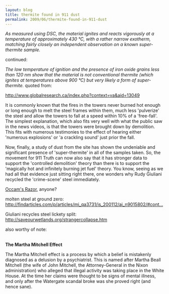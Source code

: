 ```yaml
---
layout: blog
title: thermite found in 911 dust
permalink: 2009/06/thermite-found-in-911-dust
---
```


<p><i>As measured using DSC, the material ignites and reacts vigorously at a temperature of approximately 430 °C, with a rather narrow exotherm, matching fairly closely an independent observation on a known super-thermite sample.</i></p>
<p>continued:</p>
<p><i>The low temperature of ignition and the presence of iron oxide grains less than 120 nm show that the material is not conventional  thermite (which ignites at temperatures above 900 °C) but very likely a form of super-thermite.</i> quoted from:</p>
<p><a href="http://www.globalresearch.ca/index.php?context=va&amp;aid=13049" title="http://www.globalresearch.ca/index.php?context=va&amp;aid=13049">http://www.globalresearch.ca/index.php?context=va&amp;aid=13049</a></p>
<p>It is commonly known that the fires in the towers never burned hot enough or long enough to melt the steel frames within them, much less 'pulverize' the steel and allow the towers to fall at a speed within 10% of a 'free-fall'. The simplest explanation, which also fits very well with what the public saw in the news videos, is that the towers were brought down by demolition. This fits with numerous testimonies to the effect of hearing either 'numerous explosions' or 'a crackling sound' just prior the fall.</p>
<p>Now, finally, a study of dust from the site has shown the undeniable and significant presence of 'super-thermite' in all of the samples taken. So, the movement for 911 Truth can now also say that it has stronger data to support the 'controlled demolition' theory than there is to support the 'magically hot and infinitely burning jet fuel' theory. You know, seeing as we had all that evidence just sitting right there, one wonders why Rudy Giuliani recycled the 'crime-scene' steel immediately.</p>
<p><a href="http://en.wikipedia.org/wiki/Occam%27s_Razor">Occam's Razor</a>, anyone?</p>
<p>molten steel at ground zero: <a href="http://findarticles.com/p/articles/mi_qa3731/is_200112/ai_n9015802/#continue" title="http://findarticles.com/p/articles/mi_qa3731/is_200112/ai_n9015802/#continue">http://findarticles.com/p/articles/mi_qa3731/is_200112/ai_n9015802/#cont...</a></p>
<p>Giuliani recycles steel lickety split: <a href="http://saveourwetlands.org/strangercollapse.htm" title="http://saveourwetlands.org/strangercollapse.htm">http://saveourwetlands.org/strangercollapse.htm</a></p>
<p>also worthy of note:</p>
<p><strong><br />
The Martha Mitchell Effect</strong></p>
<p>The Martha Mitchell effect is a process by which a belief is mistakenly diagnosed as a delusion by a psychiatrist. This is named after Martha Beall Mitchell (the wife of John Mitchell, the Attorney-General in the Nixon administration) who alleged that illegal activity was taking place in the White House. At the time her claims were thought to be signs of mental illness, and only after the Watergate scandal broke was she proved right (and hence sane).</p>

